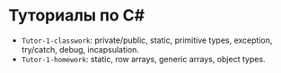 # Туториалы по C#

- `Tutor-1-classwork`: private/public, static, primitive types, exception, try/catch, debug, incapsulation.
- `Tutor-1-homework`: static, row arrays, generic arrays, object types.

